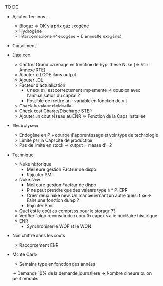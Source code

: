 TO DO 

- Ajouter Technos : 
    - Biogaz => OK via prix gaz exogène
    - Hydrogène
    - Interconnexions (P exogène + E annuelle exogène)

- Curtailment

- Data eco
    - Chiffrer Grand carénage en fonction de hypothèse Nuke (=> Voir Annexe RTE)
    - Ajouter le LCOE dans output
    - Ajouter LOL
    - Facteur d'actualisation 
        - Check s'il est correctement implémenté => doublon avec l'annualisation du capital ?
        - Possible de mettre un r variable en fonction de y ?
    - Check la valeur résiduelle
    - Check cost Charge/Discharge STEP
    - Ajouter un cout réseau au ENR => Fonction de la Capa installée

- Electrolyseur
    - Endogène en P + courbe d'apprentissage et voir type de technologie
    - Limité par la Capacité de production
    - Pas de limite en stock => output = masse d'H2

- Technique 
    - Nuke historique
        - Meilleure gestion Facteur de dispo
        - Rajouter PMin
    - Nuke New
        - Meilleure gestion Facteur de dispo 
        - P ne peut prendre que des valeurs type n * P_EPR
        - Créer deux nuke new. Un manoeuvrnant un autre quesi fixe => Faire une fonction dump ? 
        - Rajouter Pmin
    - Quel est le coût du compress pour le storage ??
    - Verifier l'algo reconstitution cout fix capex via le nucléaire historique
    - ENR
        - Synchroniser le WOF et le WON

- Non chiffré dans les couts 
    - Raccordement ENR 
    
- Monte Carlo
    - Semaine type en fonction des années
    
    
    => Demande 10% de la demande journaliere
    => Nombre d'heure ou on peut moduler